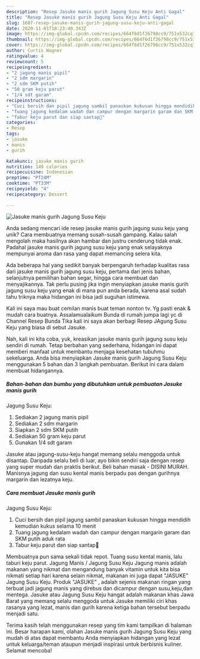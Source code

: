 ```yaml
---
description: "Resep Jasuke manis gurih Jagung Susu Keju Anti Gagal"
title: "Resep Jasuke manis gurih Jagung Susu Keju Anti Gagal"
slug: 1607-resep-jasuke-manis-gurih-jagung-susu-keju-anti-gagal
date: 2020-11-01T18:23:40.343Z
image: https://img-global.cpcdn.com/recipes/664f6d1f26798cc9/751x532cq70/jasuke-manis-gurih-jagung-susu-keju-foto-resep-utama.jpg
thumbnail: https://img-global.cpcdn.com/recipes/664f6d1f26798cc9/751x532cq70/jasuke-manis-gurih-jagung-susu-keju-foto-resep-utama.jpg
cover: https://img-global.cpcdn.com/recipes/664f6d1f26798cc9/751x532cq70/jasuke-manis-gurih-jagung-susu-keju-foto-resep-utama.jpg
author: Curtis Wagner
ratingvalue: 4
reviewcount: 5
recipeingredient:
- "2 jagung manis pipil"
- "2 sdm margarin"
- "2 sdm SKM putih"
- "50 gram keju parut"
- "1/4 sdt garam"
recipeinstructions:
- "Cuci bersih dan pipil jagung sambil panaskan kukusan hingga mendidih kemudian kukus selama 10 menit"
- "Tuang jagung kedalam wadah dan campur dengan margarin garam dan SKM putih aduk rata"
- "Tabur keju parut dan siap santap🤤"
categories:
- Resep
tags:
- jasuke
- manis
- gurih

katakunci: jasuke manis gurih 
nutrition: 149 calories
recipecuisine: Indonesian
preptime: "PT24M"
cooktime: "PT33M"
recipeyield: "4"
recipecategory: Dessert

---
```



![Jasuke manis gurih
Jagung Susu Keju](https://img-global.cpcdn.com/recipes/664f6d1f26798cc9/751x532cq70/jasuke-manis-gurih-jagung-susu-keju-foto-resep-utama.jpg)

Anda sedang mencari ide resep jasuke manis gurih
jagung susu keju yang unik? Cara membuatnya memang susah-susah gampang. Kalau salah mengolah maka hasilnya akan hambar dan justru cenderung tidak enak. Padahal jasuke manis gurih
jagung susu keju yang enak selayaknya mempunyai aroma dan rasa yang dapat memancing selera kita.

Ada beberapa hal yang sedikit banyak berpengaruh terhadap kualitas rasa dari jasuke manis gurih
jagung susu keju, pertama dari jenis bahan, selanjutnya pemilihan bahan segar, hingga cara membuat dan menyajikannya. Tak perlu pusing jika ingin menyiapkan jasuke manis gurih
jagung susu keju yang enak di mana pun anda berada, karena asal sudah tahu triknya maka hidangan ini bisa jadi suguhan istimewa.

Kali ini saya mau buat cemilan manis buat teman nonton tv. Yg pasti enak &amp; mudah cara buatnya. Assalamualaikum Bunda di rumah jumpa lagi yc di Channel Resep Bunda Tika kali ini saya akan berbagi Resep JAgung Susu Keju yang biasa di sebut Jasuke.


Nah, kali ini kita coba, yuk, kreasikan jasuke manis gurih
jagung susu keju sendiri di rumah. Tetap berbahan yang sederhana, hidangan ini dapat memberi manfaat untuk membantu menjaga kesehatan tubuhmu sekeluarga. Anda bisa menyiapkan Jasuke manis gurih
Jagung Susu Keju menggunakan 5 bahan dan 3 langkah pembuatan. Berikut ini cara dalam membuat hidangannya.

<!--inarticleads1-->

##### Bahan-bahan dan bumbu yang dibutuhkan untuk pembuatan Jasuke manis gurih
Jagung Susu Keju:

1. Sediakan 2 jagung manis pipil
1. Sediakan 2 sdm margarin
1. Siapkan 2 sdm SKM putih
1. Sediakan 50 gram keju parut
1. Gunakan 1/4 sdt garam


Jasuke atau jagung-susu-keju hangat memang selalu menggoda untuk disantap. Daripada selalu beli di luar, ayo bikin sendiri saja dengan resep yang super mudah dan praktis berikut. Beli bahan masak - DISINI MURAH. Manisnya jagung dan susu kental manis berpadu pas dengan gurihnya margarin dan lezatnya keju. 

<!--inarticleads2-->

##### Cara membuat Jasuke manis gurih
Jagung Susu Keju:

1. Cuci bersih dan pipil jagung sambil panaskan kukusan hingga mendidih kemudian kukus selama 10 menit
1. Tuang jagung kedalam wadah dan campur dengan margarin garam dan SKM putih aduk rata
1. Tabur keju parut dan siap santap🤤


Membuatnya pun sama sekali tidak repot. Tuang susu kental manis, lalu taburi keju parut. Jagung Manis / Jagung Susu Keju Jagung manis adalah makanan yang nikmat dan mengandung banyak vitamin untuk kita bisa nikmati setiap hari karena selain nikmat, makanan ini juga dapat &#34;JASUKE&#34; Jagung Susu Keju. Produk &#34;JASUKE&#34; , adalah sejenis makanan ringan yang terbuat jadi jagung manis yang direbus dan dicampur dengan susu,keju,dan mentega. Jasuke atau Jagung Susu Keju hangat adalah makanan khas Jawa Barat yang memang selalu menggoda untuk Jasuke memiliki ciri khas rasanya yang lezat, manis dan gurih karena ketiga bahan tersebut berpadu menjadi satu. 

Terima kasih telah menggunakan resep yang tim kami tampilkan di halaman ini. Besar harapan kami, olahan Jasuke manis gurih
Jagung Susu Keju yang mudah di atas dapat membantu Anda menyiapkan hidangan yang lezat untuk keluarga/teman ataupun menjadi inspirasi untuk berbisnis kuliner. Selamat mencoba!
